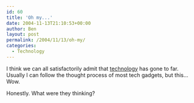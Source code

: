 ```yaml
---
id: 60
title: 'Oh my...'
date: 2004-11-13T21:10:53+00:00
author: Ben
layout: post
permalink: /2004/11/13/oh-my/
categories:
  - Technology
---
```

I think we can all satisfactorily admit that [technology](http://www.nytimes.com/2004/11/11/technology/circuits/11hugs.html?ex=1100754000&en=95f5402149274588&amp;ei=5040&partner=MOREOVER) has gone to far. Usually I can follow the thought process of most tech gadgets, but this... Wow.

Honestly. What were they thinking?